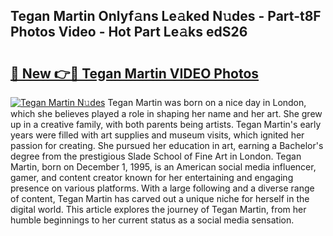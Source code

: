 ## Tegan Martin Onlyf𝚊ns Le𝚊ked N𝚞des - Part-t8F Photos Video - Hot Part Le𝚊ks edS26

# <h2><a href="http://ab63063.deff.icu/?id=Tegan+Martin">🔗 New 👉🔴 Tegan Martin VIDEO Photos</a></h2>

[![Tegan Martin N𝚞des](https://i.imgur.com/rIISA9y.gif)](http://ab63063.deff.icu/?id=Tegan+Martin)
Tegan Martin was born on a nice day in London, which she believes played a role in shaping her name and her art. She grew up in a creative family, with both parents being artists. Tegan Martin's early years were filled with art supplies and museum visits, which ignited her passion for creating. She pursued her education in art, earning a Bachelor's degree from the prestigious Slade School of Fine Art in London. Tegan Martin, born on December 1, 1995, is an American social media influencer, gamer, and content creator known for her entertaining and engaging presence on various platforms. With a large following and a diverse range of content, Tegan Martin has carved out a unique niche for herself in the digital world. This article explores the journey of Tegan Martin, from her humble beginnings to her current status as a social media sensation.
